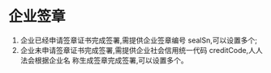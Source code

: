 # 企业签章

1. 企业已经申请签章证书完成签署,需提供企业签章编号 sealSn,可以设置多个;
2. 企业未申请签章证书完成签署,需提供企业社会信用统一代码 creditCode,人人法会根据企业名 称生成签章完成签署,可以设置多个。



